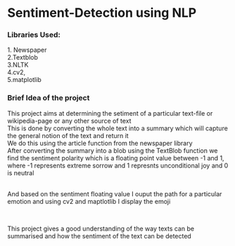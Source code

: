 <h1> Sentiment-Detection using NLP</h1>
<h3>Libraries Used:</h3>
<p>1. Newspaper<br>2.Textblob<br>3.NLTK<br>4.cv2,<br>5.matplotlib</p>
<h3>Brief Idea of the project</h3>
<p>This project aims at determining the setiment of a particular text-file or wikipedia-page or any other source of text<br>
This is done by converting the whole text into a summary which will capture the general notion of the text and return it 
<br> We do this using the article function from the newspaper library<br> After converting the summary into a blob using the TextBlob function we find the sentiment polarity which is a floating point value between -1 and 1, where -1 represents extreme sorrow and 1 represnts unconditional joy and 0 is neutral <br><br></p>
<p> And based on the sentiment floating value I ouput the path for a particular emotion and using cv2 and maptlotlib I display the emoji</p>
<br> <p> This project gives a good understanding of the way texts can be summarised and how the sentiment of the text can be detected </p>
